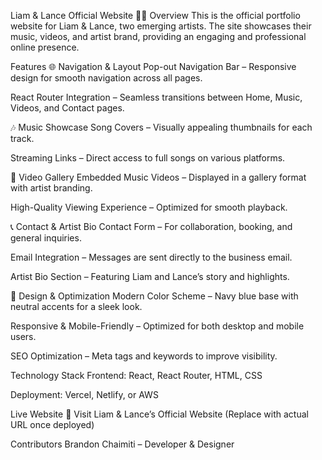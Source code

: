 Liam & Lance Official Website 🎵🎤
Overview
This is the official portfolio website for Liam & Lance, two emerging artists. The site showcases their music, videos, and artist brand, providing an engaging and professional online presence.

Features
🌐 Navigation & Layout
Pop-out Navigation Bar – Responsive design for smooth navigation across all pages.

React Router Integration – Seamless transitions between Home, Music, Videos, and Contact pages.

🎶 Music Showcase
Song Covers – Visually appealing thumbnails for each track.

Streaming Links – Direct access to full songs on various platforms.

🎥 Video Gallery
Embedded Music Videos – Displayed in a gallery format with artist branding.

High-Quality Viewing Experience – Optimized for smooth playback.

📞 Contact & Artist Bio
Contact Form – For collaboration, booking, and general inquiries.

Email Integration – Messages are sent directly to the business email.

Artist Bio Section – Featuring Liam and Lance’s story and highlights.

🎨 Design & Optimization
Modern Color Scheme – Navy blue base with neutral accents for a sleek look.

Responsive & Mobile-Friendly – Optimized for both desktop and mobile users.

SEO Optimization – Meta tags and keywords to improve visibility.

Technology Stack
Frontend: React, React Router, HTML, CSS

Deployment: Vercel, Netlify, or AWS

Live Website
🔗 Visit Liam & Lance’s Official Website (Replace with actual URL once deployed)

Contributors
Brandon Chaimiti – Developer & Designer
